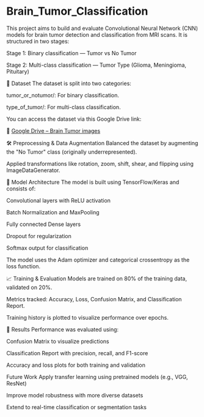 # Brain_Tumor_Classification

This project aims to build and evaluate Convolutional Neural Network (CNN) models for brain tumor detection and classification from MRI scans. It is structured in two stages:

Stage 1: Binary classification — Tumor vs No Tumor

Stage 2: Multi-class classification — Tumor Type (Glioma, Meningioma, Pituitary)

📁 Dataset
The dataset is split into two categories:

tumor_or_notumor/: For binary classification.

type_of_tumor/: For multi-class classification.

You can access the dataset via this Google Drive link:

🔗 [Google Drive – Brain Tumor images](https://drive.google.com/drive/folders/12hXYE9Q9Cth6C_l6XshyhWUAAAhEO4px?usp=drive_link)



🛠️ Preprocessing & Data Augmentation
Balanced the dataset by augmenting the "No Tumor" class (originally underrepresented).

Applied transformations like rotation, zoom, shift, shear, and flipping using ImageDataGenerator.

🧪 Model Architecture
The model is built using TensorFlow/Keras and consists of:

Convolutional layers with ReLU activation

Batch Normalization and MaxPooling

Fully connected Dense layers

Dropout for regularization

Softmax output for classification

The model uses the Adam optimizer and categorical crossentropy as the loss function.

📈 Training & Evaluation
Models are trained on 80% of the training data, validated on 20%.

Metrics tracked: Accuracy, Loss, Confusion Matrix, and Classification Report.

Training history is plotted to visualize performance over epochs.

🧪 Results
Performance was evaluated using:

Confusion Matrix to visualize predictions

Classification Report with precision, recall, and F1-score

Accuracy and loss plots for both training and validation


Future Work
Apply transfer learning using pretrained models (e.g., VGG, ResNet)

Improve model robustness with more diverse datasets

Extend to real-time classification or segmentation tasks
